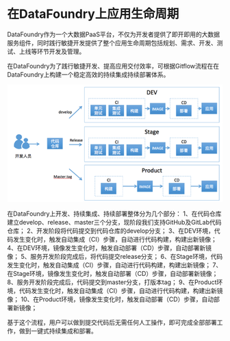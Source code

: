 # 在DataFoundry上应用生命周期

DataFoundry作为一个大数据PaaS平台，不仅为开发者提供了即开即用的大数据服务组件，同时践行敏捷开发提供了整个应用生命周期包括规划、需求、开发、测试、上线等环节开发及管理。

在DataFoundry为了践行敏捷开发、提高应用交付效率，可根据Gitflow流程在在DataFoundry上构建一个稳定高效的持续集成持续部署体系。

![](CICD.png)

在DataFoundry上开发、持续集成、持续部署整体分为几个部分：
1、在代码仓库建立develop、release、master三个分支，现阶段我们支持GitHub及GitLab代码仓库；
2、开发阶段将代码提交到代码仓库的develop分支；
3、在DEV环境，代码发生变化时，触发自动集成（CI）步骤，自动进行代码构建，构建出新镜像；
4、在DEV环境，镜像发生变化时，触发自动部署（CD）步骤，自动部署新镜像；
5、服务开发阶段完成后，将代码提交release分支；
6、在Stage环境，代码发生变化时，触发自动集成（CI）步骤，自动进行代码构建，构建出新镜像；
7、在Stage环境，镜像发生变化时，触发自动部署（CD）步骤，自动部署新镜像；
8、服务开发阶段完成后，代码提交到master分支，打版本tag；
9、在Product环境，代码发生变化时，触发自动集成（CI）步骤，自动进行代码构建，构建出新镜像；
10、在Product环境，镜像发生变化时，触发自动部署（CD）步骤，自动部署新镜像；



基于这个流程，用户可以做到提交代码后无需任何人工操作，即可完成全部部署工作，做到一键式持续集成和部署。